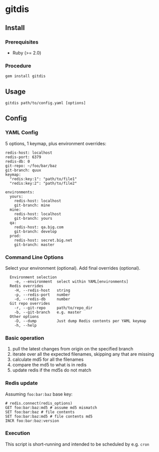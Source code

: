 # gitdis

## Install

### Prerequisites

* Ruby (>= 2.0)

### Procedure

`gem install gitdis`

## Usage

`gitdis path/to/config.yaml [options]`

## Config

### YAML Config

5 options, 1 keymap, plus environment overrides:

```
redis-host: localhost
redis-port: 6379
redis-db: 0
git-repo: ~/foo/bar/baz
git-branch: quux
keymap:
  "redis:key:1": "path/to/file1"
  "redis:key:2": "path/to/file2"

environments:
  yours:
    redis-host: localhost
    git-branch: mine
  mine:
    redis-host: localhost
    git-branch: yours
  qa:
    redis-host: qa.big.com
    git-branch: develop
  prod:
    redis-host: secret.big.net
    git-branch: master
```

### Command Line Options

Select your environment (optional).  Add final overrides (optional).

```
  Environment selection
    -e, --environment  select within YAML[environments]
  Redis overrides
    -H, --redis-host   string
    -p, --redis-port   number
    -d, --redis-db     number
  Git repo overrides
    -r, --git-repo     path/to/repo_dir
    -b, --git-branch   e.g. master
  Other options
    -D, --dump         Just dump Redis contents per YAML keymap
    -h, --help
```

### Basic operation

1. pull the latest changes from origin on the specified branch
2. iterate over all the expected filenames, skipping any that are missing
3. calculate md5 for all the filenames
4. compare the md5 to what is in redis
5. update redis if the md5s do not match

### Redis update

Assuming `foo:bar:baz` base key:

```
# redis.connect(redis_options)
GET foo:bar:baz:md5 # assume md5 mismatch
SET foo:bar:baz # file contents
SET foo:bar:baz:md5 # file contents md5
INCR foo:bar:baz:version
```

### Execution

This script is short-running and intended to be scheduled by e.g. `cron`
